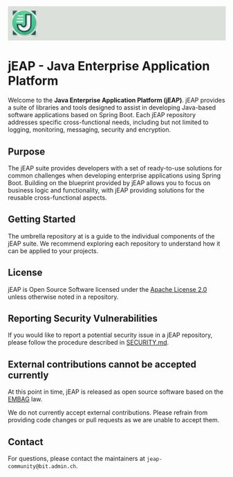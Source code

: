 ![Header](./header.png)

# jEAP - Java Enterprise Application Platform

Welcome to the **Java Enterprise Application Platform (jEAP)**. jEAP provides a suite of
libraries and tools designed to assist in developing Java-based software applications based on Spring Boot.
Each jEAP repository addresses specific cross-functional needs, including but not limited to logging, monitoring,
messaging, security and encryption.

## Purpose

The jEAP suite provides developers with a set of ready-to-use solutions for common challenges when developing enterprise
applications using Spring Boot. Building on the blueprint provided by jEAP allows you to focus on business logic and
functionality, with jEAP providing solutions for the reusable cross-functional aspects.

## Getting Started

The umbrella repository at is a guide to the individual components of the jEAP suite. We recommend exploring each
repository to understand how it can be applied to your projects.

## License

jEAP is Open Source Software licensed under the [Apache License 2.0](https://github.com/jeap-admin-ch/jeap/blob/main/LICENSE) unless otherwise noted in a repository.

## Reporting Security Vulnerabilities

If you would like to report a potential security issue in a jEAP repository, please follow the procedure described in
[SECURITY.md](https://github.com/jeap-admin-ch/jeap/blob/main/SECURITY.md).

## External contributions cannot be accepted currently

At this point in time, jEAP is released as open source software based on the
[EMBAG](https://www.fedlex.admin.ch/eli/cc/2023/682/de) law.

We do not currently accept external contributions. Please refrain from providing code changes or pull requests as we are
unable to accept them.

## Contact

For questions, please contact the maintainers at `jeap-community@bit.admin.ch`.
